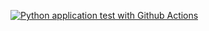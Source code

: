 [![Python application test with Github Actions](https://github.com/AhmedBnKhalil/LetCode/actions/workflows/pythonapp.yml/badge.svg)](https://github.com/AhmedBnKhalil/LetCode/actions/workflows/pythonapp.yml)
